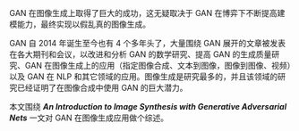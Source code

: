 GAN 在图像生成上取得了巨大的成功，这无疑取决于 GAN 在博弈下不断提高建模能力，最终实现以假乱真的图像生成。

GAN 自 2014 年诞生至今也有 4 个多年头了，大量围绕 GAN 展开的文章被发表在各大期刊和会议，以改进和分析 GAN 的数学研究、提高 GAN 的生成质量研究、GAN 在图像生成上的应用（指定图像合成、文本到图像，图像到图像、视频）以及 GAN 在 NLP 和其它领域的应用。图像生成是研究最多的，并且该领域的研究已经证明了在图像合成中使用 GAN 的巨大潜力。

本文围绕 ***An Introduction to Image Synthesis with Generative Adversarial Nets*** 一文对 GAN 在图像生成应用做个综述。

